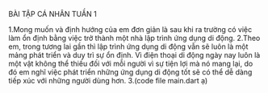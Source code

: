 BÀI TẬP CÁ NHÂN TUẦN 1

1.Mong muốn và định hướng của em đơn giản là sau khi ra trường có việc làm ổn định bằng việc trở thành một nhà lập trình ứng dụng di động.
2.Theo em, trong tương lai gần thì lập trình ứng dụng di động vẫn sẽ luôn là một mảng phát triển và duy trì sự ổn định. Vì điện thoại di động ngày nay luôn là một vật không thể thiếu đối với mỗi người vì sự tiện lợi mà nó mang lại, do đó em nghĩ việc phát triển những ứng dụng di động tốt sẽ có thể dễ dàng tiếp xúc với những người dùng hơn.
3.(code file main.dart ạ)
